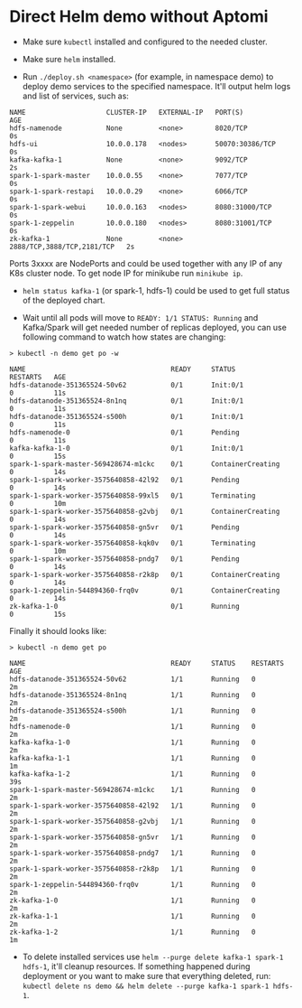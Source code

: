 # Direct Helm demo without Aptomi

* Make sure `kubectl` installed and configured to the needed cluster.

* Make sure `helm` installed.

* Run `./deploy.sh <namespace>` (for example, in namespace demo) to deploy demo
services to the specified namespace. It'll output helm logs and list of
services, such as:

```shell
NAME                    CLUSTER-IP   EXTERNAL-IP   PORT(S)                      AGE
hdfs-namenode           None         <none>        8020/TCP                     0s
hdfs-ui                 10.0.0.178   <nodes>       50070:30386/TCP              0s
kafka-kafka-1           None         <none>        9092/TCP                     2s
spark-1-spark-master    10.0.0.55    <none>        7077/TCP                     0s
spark-1-spark-restapi   10.0.0.29    <none>        6066/TCP                     0s
spark-1-spark-webui     10.0.0.163   <nodes>       8080:31000/TCP               0s
spark-1-zeppelin        10.0.0.180   <nodes>       8080:31001/TCP               0s
zk-kafka-1              None         <none>        2888/TCP,3888/TCP,2181/TCP   2s
```

Ports 3xxxx are NodePorts and could be used together with any IP of any K8s
cluster node. To get node IP for minikube run `minikube ip`.

* `helm status kafka-1` (or spark-1, hdfs-1) could be used to get full status
of the deployed chart. 

* Wait until all pods will move to `READY: 1/1 STATUS: Running` and Kafka/Spark
will get needed number of replicas deployed, you can use following command to
watch how states are changing:

```shell
> kubectl -n demo get po -w

NAME                                    READY     STATUS              RESTARTS   AGE
hdfs-datanode-351365524-50v62           0/1       Init:0/1            0          11s
hdfs-datanode-351365524-8n1nq           0/1       Init:0/1            0          11s
hdfs-datanode-351365524-s500h           0/1       Init:0/1            0          11s
hdfs-namenode-0                         0/1       Pending             0          11s
kafka-kafka-1-0                         0/1       Init:0/1            0          15s
spark-1-spark-master-569428674-m1ckc    0/1       ContainerCreating   0          14s
spark-1-spark-worker-3575640858-42l92   0/1       Pending             0          14s
spark-1-spark-worker-3575640858-99xl5   0/1       Terminating         0          10m
spark-1-spark-worker-3575640858-g2vbj   0/1       ContainerCreating   0          14s
spark-1-spark-worker-3575640858-gn5vr   0/1       Pending             0          14s
spark-1-spark-worker-3575640858-kqk0v   0/1       Terminating         0          10m
spark-1-spark-worker-3575640858-pndg7   0/1       Pending             0          14s
spark-1-spark-worker-3575640858-r2k8p   0/1       ContainerCreating   0          14s
spark-1-zeppelin-544894360-frq0v        0/1       ContainerCreating   0          14s
zk-kafka-1-0                            0/1       Running             0          15s
```

Finally it should looks like:

```shell
> kubectl -n demo get po

NAME                                    READY     STATUS    RESTARTS   AGE
hdfs-datanode-351365524-50v62           1/1       Running   0          2m
hdfs-datanode-351365524-8n1nq           1/1       Running   0          2m
hdfs-datanode-351365524-s500h           1/1       Running   0          2m
hdfs-namenode-0                         1/1       Running   0          2m
kafka-kafka-1-0                         1/1       Running   0          2m
kafka-kafka-1-1                         1/1       Running   0          1m
kafka-kafka-1-2                         1/1       Running   0          39s
spark-1-spark-master-569428674-m1ckc    1/1       Running   0          2m
spark-1-spark-worker-3575640858-42l92   1/1       Running   0          2m
spark-1-spark-worker-3575640858-g2vbj   1/1       Running   0          2m
spark-1-spark-worker-3575640858-gn5vr   1/1       Running   0          2m
spark-1-spark-worker-3575640858-pndg7   1/1       Running   0          2m
spark-1-spark-worker-3575640858-r2k8p   1/1       Running   0          2m
spark-1-zeppelin-544894360-frq0v        1/1       Running   0          2m
zk-kafka-1-0                            1/1       Running   0          2m
zk-kafka-1-1                            1/1       Running   0          2m
zk-kafka-1-2                            1/1       Running   0          1m
```

* To delete installed services use `helm --purge delete kafka-1 spark-1 hdfs-1`,
it'll cleanup resources. If something happened during deployment or you want to
make sure that everything deleted, run:
`kubectl delete ns demo && helm delete --purge kafka-1 spark-1 hdfs-1`.
